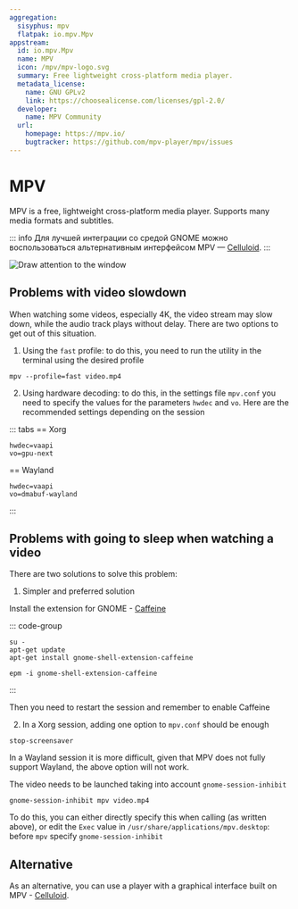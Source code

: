 ```yaml
---
aggregation:
  sisyphus: mpv
  flatpak: io.mpv.Mpv
appstream:
  id: io.mpv.Mpv
  name: MPV
  icon: /mpv/mpv-logo.svg
  summary: Free lightweight cross-platform media player.
  metadata_license:
    name: GNU GPLv2
    link: https://choosealicense.com/licenses/gpl-2.0/
  developer:
    name: MPV Community
  url:
    homepage: https://mpv.io/
    bugtracker: https://github.com/mpv-player/mpv/issues
---
```


# MPV

MPV is a free, lightweight cross-platform media player. Supports many media formats and subtitles.

::: info
Для лучшей интеграции со средой GNOME можно воспользоваться альтернативным интерфейсом MPV — [Celluloid](/apps/celluloid/).
:::

![Draw attention to the window](/mpv/mpv.png)

<!--@include: @en/apps/.parts/install/content-repo.md-->
<!--@include: @en/apps/.parts/install/content-flatpak.md-->

## Problems with video slowdown

When watching some videos, especially 4K, the video stream may slow down, while the audio track plays without delay. There are two options to get out of this situation.

1. Using the `fast` profile: to do this, you need to run the utility in the terminal using the desired profile

```shell
mpv --profile=fast video.mp4
```

2. Using hardware decoding: to do this, in the settings file `mpv.conf` you need to specify the values ​​for the parameters `hwdec` and `vo`. Here are the recommended settings depending on the session

::: tabs
== Xorg

```
hwdec=vaapi
vo=gpu-next
```

== Wayland

```
hwdec=vaapi
vo=dmabuf-wayland
```

:::

## Problems with going to sleep when watching a video

There are two solutions to solve this problem:

1. Simpler and preferred solution

Install the extension for GNOME - [Caffeine](https://extensions.gnome.org/extension/517/caffeine/)

::: code-group

```shell[apt-get]
su -
apt-get update
apt-get install gnome-shell-extension-caffeine
```

```shell[epm]
epm -i gnome-shell-extension-caffeine
```

:::

Then you need to restart the session and remember to enable Caffeine

2. In a Xorg session, adding one option to `mpv.conf` should be enough

```
stop-screensaver
```

In a Wayland session it is more difficult, given that MPV does not fully support Wayland, the above option will not work.

The video needs to be launched taking into account `gnome-session-inhibit`

```shell
gnome-session-inhibit mpv video.mp4
```

To do this, you can either directly specify this when calling (as written above), or edit the `Exec` value in `/usr/share/applications/mpv.desktop`: before `mpv` specify `gnome-session-inhibit`

## Alternative

As an alternative, you can use a player with a graphical interface built on MPV - [Celluloid](/en/apps/celluloid/).
